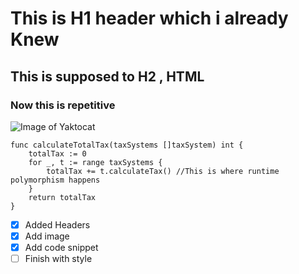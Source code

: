 # This is H1 header which i already Knew
## This is supposed to H2 , HTML
### Now this is repetitive
![Image of Yaktocat](https://octodex.github.com/images/yaktocat.png)
```
func calculateTotalTax(taxSystems []taxSystem) int {
    totalTax := 0
    for _, t := range taxSystems {
        totalTax += t.calculateTax() //This is where runtime polymorphism happens
    }
    return totalTax
}
```
- [x] Added Headers
- [x] Add image
- [x] Add code snippet
- [ ] Finish with style
